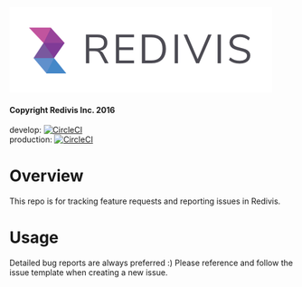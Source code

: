 
![Redivis](https://github.com/redivis/meta/raw/master/logo.png)

#### Copyright Redivis Inc. 2016

develop: [![CircleCI](https://circleci.com/gh/redivis/app/tree/develop.svg?style=shield&circle-token=2c9a6d7cb926d464f11be61469a3074290ae6338)](https://circleci.com/gh/redivis/app/tree/develop)  
production: [![CircleCI](https://circleci.com/gh/redivis/app/tree/production.svg?style=shield&circle-token=2c9a6d7cb926d464f11be61469a3074290ae6338)](https://circleci.com/gh/redivis/app/tree/production)

# Overview  
This repo is for tracking feature requests and reporting issues in Redivis.

# Usage  
Detailed bug reports are always preferred :) Please reference and follow the issue template when creating a new issue.